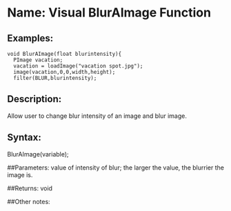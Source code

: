 # Name: Visual BlurAImage Function

## Examples:
```
void BlurAImage(float blurintensity){
  PImage vacation;
  vacation = loadImage("vacation spot.jpg");
  image(vacation,0,0,width,height);
  filter(BLUR,blurintensity);
```

## Description:
Allow user to change blur intensity of an image and blur image.

## Syntax:
BlurAImage(variable);

##Parameters: 
value of intensity of blur; the larger the value, the blurrier the image is.

##Returns:
void

##Other notes:

